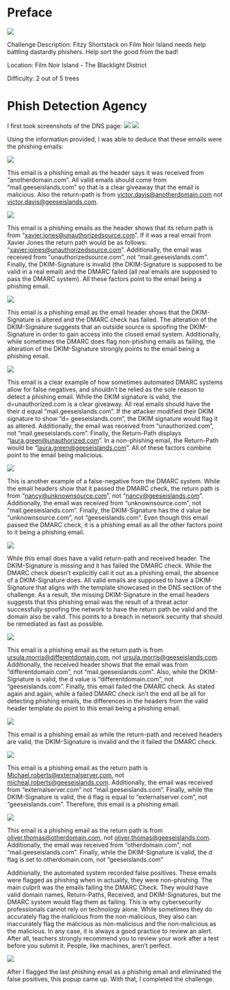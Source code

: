 # Preface
![](../images/Phish-Detection-Agency.jpg)

Challenge Description: Fitzy Shortstack on Film Noir Island needs help battling dastardly phishers. Help sort the good from the bad!

Location: Film Noir Island - The Blacklight District

Difficulty: 2 out of 5 trees


# Phish Detection Agency
I first took screenshots of the DNS page:
![](../images/Phish-Detection-Agency-part-2.png)
![](../images/Phish-Detection-Agency-part1.png)

Using the information provided, I was able to deduce that these emails were the phishing emails:

![](../images/Phish-Detection-Agency-part-3.png)

This email is a phishing email as the header says it was received from “anotherdomain.com”. All valid emails should come from “mail.geeseislands.com” so that is a clear giveaway that the email is malicious. Also the return-path is from victor.davis@anotherdomain.com not victor.davis@geeseislands.com.

![](../images/Phish-Detection-Agency-part-4.png)

This email is a phishing emails as the header shows that its return path is from “xavier.jones@unauthorizedsource.com”. If it was a real email from Xavier Jones the return path would be as follows: “xavier.joines@unauthorizedsource.com”. Additionally, the email was received from “unauthorizedsource.com”, not “mail.geeseislands.com”. Finally, the DKIM-Signature is invalid (the DKIM-Signature is supposed to be valid in a real email) and the DMARC failed (all real emails are supposed to pass the DMARC system). All these factors point to the email being a phishing email.

![](../images/Phish-Detection-Agency-part-5.png)

This email is a phishing email as the email header shows that the DKIM-Signature is altered and the DMARC check has failed. The alteration of the DKIM-Signature suggests that an outside source is spoofing the DKIM-Signature in order to gain access into the closed email system. Additionally, while sometimes the DMARC does flag non-phishing emails as failing, the alteration of the DKIM-Signature strongly points to the email being a phishing email. 

![](../images/Phish-Detection-Agency-part-6.png)

This email is a clear example of how sometimes automated DMARC systems allow for false negatives, and shouldn’t be relied as the sole reason to detect a phishing email. While the DKIM signature is valid, the d=unauthorized.com is a clear giveaway. All real emails should have the their d equal “mail.geeseislands.com”. If the attacker modified their DKIM signature to show “d= geeseislands.com”, the DKIM signature would flag it as altered. Additionally, the email was received from “unauthorized.com”, not “mail.geeseislands.com”. Finally, the Return-Path displays “laura.green@unauthorized.com”. In a non-phishing email, the Return-Path would be “laura.green@geeseislands.com”. All of these factors combine point to the email being malicious.

![](../images/Phish-Detection-Agency-part-7.png)

This is another example of a false-negative from the DMARC system. While the email headers show that it passed the DMARC check, the return path is from “nancy@unknownsource.com”, not “nancy@geeseislands.com”. Additionally, the email was received from “unknownsource.com”, not “mail.geeseislands.com”. Finally, the DKIM-Signature has the d value be “unknownsource.com”, not “geeseislands.com”. Even though this email passed the DMARC check, it is a phishing email as all the other factors point to it being a phishing email.

![](../images/Phish-Detection-Agency-part-8.png)

While this email does have a valid return-path and received header. The DKIM-Signature is missing and it has failed the DMARC check. While the DMARC check doesn’t explicitly call it out as a phishing email, the absence of a DKIM-Signature does. All valid emails are supposed to have a DKIM-Signature that aligns with the template showcased in the DNS section of the challenge. As a result, the missing DKIM-Signature in the email headers suggests that this phishing email was the result of a threat actor successfully spoofing the network to have the return path be valid and the domain also be valid. This points to a breach in network security that should be remediated as fast as possible. 

![](../images/Phish-Detection-Agency-part-9.png)

This email is a phishing email as the return path is from ursula.morris@differentdomain.com, not ursula.morris@geeseislands.com. Additionally, the received header shows that the email was from “differentdomain.com”, not “mail.geeseislands.com”. Also, while the DKIM-Signature is valid, the d value is “differentdomain.com”, not “geeseislands.com”. Finally, this email failed the DMARC check. As stated again and again, while a failed DMARC check isn’t the end all be all for detecting phishing emails, the differences in the headers from the valid header template do point to this email being a phishing email. 

![](../images/Phish-Detection-Agency-part-10.png)

This email is a phishing email as while the return-path and received headers are valid, the DKIM-Signature is invalid and the it failed the DMARC check. 

![](../images/Phish-Detection-Agency-part-11.png)

This email is a phishing email as the return path is Michael.roberts@externalserver.com, not micheal.roberts@geeseislands.com. Additionally, the email was received from “externalserver.com” not “mail.geeseislands.com”. Finally, while the DKIM-Signature is valid, the d flag is equal to “externalserver.com”, not “geeseislands.com”. Therefore, this email is a phishing email.

![](../images/Phish-Detection-Agency-part-12.png)

This email is a phishing email as the return path is from oliver.thomas@otherdomain.com, not oliver.thomas@geeseislands.com. Additionally, the email was received from “otherdomain.com”, not “mail.geeseislands.com”. Finally, while the DKIM-Signature is valid, the d flag is set to otherdomain.com, not “geeseislands.com”

Additionally, the automated system recorded false positives. These emails were flagged as phishing when in actuality, they were non-phishing. The main culprit was the emails failing the DMARC Check. They would have valid domain names, Return-Paths, Received, and DKIM-Signatures, but the DMARC system would flag them as failing. This is why cybersecurity professionals cannot rely on technology alone. While sometimes they do accurately flag the malicious from the non-malicious, they also can inaccurately flag the malicious as non-malicious and the non-malicious as the malicious. In any case, it is always a good practice to review an alert. After all, teachers strongly recommend you to review your work after a test before you submit it. People, like machines, aren’t perfect. 

![](../images/Phish-Detection-Agency-part-13.png)

After I flagged the last phishing email as a phishing email and eliminated the false positives, this popup came up. With that, I completed the challenge.
















